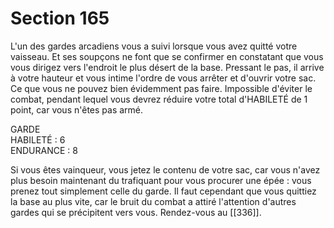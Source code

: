 # Section 165

L'un des gardes arcadiens vous a suivi lorsque vous avez quitté votre vaisseau. Et ses soupçons ne font que se confirmer en constatant que vous vous dirigez vers l'endroit le plus désert de la base. Pressant le pas, il arrive à votre hauteur et vous intime l'ordre de vous arrêter et d'ouvrir votre sac. Ce que vous ne pouvez bien évidemment pas faire. Impossible d'éviter le combat, pendant lequel vous devrez réduire votre total d'HABILETÉ de 1 point, car vous n'êtes pas armé.

GARDE  
HABILETÉ : 6  
ENDURANCE : 8

Si vous êtes vainqueur, vous jetez le contenu de votre sac, car vous n'avez plus besoin maintenant du trafiquant pour vous procurer une épée : vous prenez tout simplement celle du garde. Il faut cependant que vous quittiez la base au plus vite, car le bruit du combat a attiré l'attention d'autres gardes qui se précipitent vers vous. Rendez-vous au [[336]].